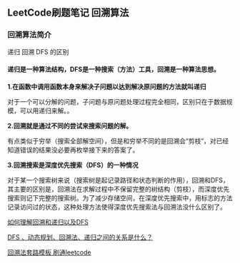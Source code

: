 ## LeetCode刷题笔记 回溯算法

### 回溯算法简介

递归 回溯 DFS 的区别

#### 递归是一种算法结构，DFS是一种搜索（方法）工具，回溯是一种算法思想。
**1.在函数中调用函数本身来解决子问题以达到解决原问题的方法就叫递归**

​	对于一个可以分解的问题，子问题与原问题处理过程完全相同，区别只在于数据规模，可以用递归来解。。

**2.回溯就是通过不同的尝试来搜索问题的解。**

​	有点类似于穷举（搜索全部解空间），但是和穷举不同的是回溯会“剪枝”，对已经知道错误的结果没必要再枚举接下来的答案了。

**3.回溯搜索是深度优先搜索（DFS）的一种情况**

​	对于某一个搜索树来说（搜索树是起记录路径和状态判断的作用），回溯和DFS，其主要的区别是，回溯法在求解过程中不保留完整的树结构（剪枝），而深度优先搜索则记下完整的搜索树。
​	为了减少存储空间，在深度优先搜索中，用标志的方法记录访问过的状态，这种处理方法使得深度优先搜索法与回溯法没什么区别了。

[如何理解回溯和递归以及DFS](https://leetcode-cn.com/circle/discuss/8uubaL/view/kg2lF1/)

[DFS 、动态规划、回溯法、递归之间的关系是什么？](https://www.zhihu.com/question/266403334?sort=created)

[回溯法套路模板 刷通leetcode](https://zhuanlan.zhihu.com/p/112926891)

